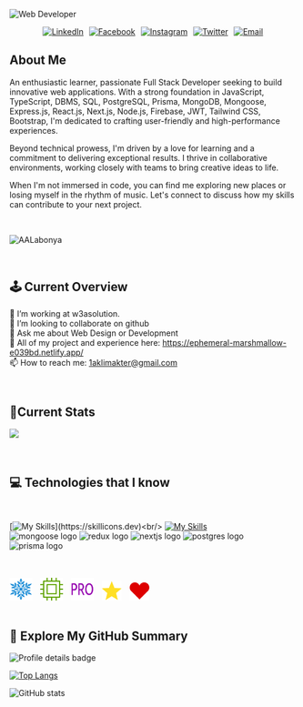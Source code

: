 

![Web Developer](https://i.ibb.co.com/bNW33Wp/github-Image.png)

<p align="center" style="display: flex; gap: 10px; justify-content: center; border-radius: 10px; overflow: hidden;">
  <a href="https://www.linkedin.com/in/aalabonya" target="_blank">
    <img height="40" src="https://img.shields.io/badge/LinkedIn-1e293b?style=for-the-badge&logo=linkedin&logoColor=0A66C2" alt="LinkedIn">
  </a>
  <a href="https://www.facebook.com/labonyamoni" target="_blank">
    <img height="40" src="https://img.shields.io/badge/Facebook-1e293b?style=for-the-badge&logo=facebook&logoColor=1877F2" alt="Facebook">
  </a>
  <a href="https://www.instagram.com/labonyamoni/" target="_blank">
    <img height="40" src="https://img.shields.io/badge/Instagram-1e293b?style=for-the-badge&logo=instagram&logoColor=E4405F" alt="Instagram">
  </a>
  <a href="https://twitter.com/AALabonya" target="_blank">
    <img height="40" src="https://img.shields.io/badge/Twitter-1e293b?style=for-the-badge&logo=twitter&logoColor=1DA1F2" alt="Twitter">
  </a>
  <a href="mailto:1aklimakter@gmail.com" target="_blank">
    <img height="40" src="https://img.shields.io/badge/Email-1e293b?style=for-the-badge&logo=gmail&logoColor=D14836" alt="Email">
  </a>
</p>

<!-- <h3 align="center">MERN stack developer</h3>

<!-- ![Web Developer](https://i.ibb.co/93V06pH/Dallas-Banner.jpg) --> 
<!-- https://i.ibb.co.com/8bSR7mP/fullstack.png -->
## About Me 

An enthusiastic learner, passionate Full Stack Developer seeking to build innovative web applications. With a strong foundation in JavaScript, TypeScript, DBMS, SQL, PostgreSQL, Prisma, MongoDB, Mongoose, Express.js, React.js, Next.js, Node.js, Firebase, JWT, Tailwind CSS, Bootstrap, I'm dedicated to crafting user-friendly and high-performance experiences.

Beyond technical prowess, I'm driven by a love for learning and a commitment to delivering exceptional results. I thrive in collaborative environments, working closely with teams to bring creative ideas to life.

When I'm not immersed in code, you can find me exploring new places or losing myself in the rhythm of music. Let's connect to discuss how my skills can contribute to your next project.

<br/>
<p align="left">
  <img src="https://komarev.com/ghpvc/?username=AALabonya&label=Profile%20views&color=FF5733&style=flat&theme=tokyonight" alt="AALabonya" />
</p>


<br/>

## 🕹️ Current Overview

 🔭 I’m working at w3asolution.<br/>
👯 I’m looking to collaborate on github <br/>
  💬 Ask me about Web Design or Development <br/>
 📄 All of my project and experience here: [https://ephemeral-marshmallow-e039bd.netlify.app/
](https://ephemeral-marshmallow-e039bd.netlify.app/
)<br/>
 📫 How to reach me: 1aklimakter@gmail.com 

<br/>

##  📝Current Stats

<p align="left">
  <img width="80%" src="https://github-readme-streak-stats.herokuapp.com?user=AALabonya&theme=tokyonight" />
</p>
<!-- <p align="left">
  <img width="80%" src="https://github-readme-streak-stats.herokuapp.com?user==AALabonya&theme=gruvbox-duo" />
</p> -->
<br/>


##  💻 Technologies that I know

<br/>

[![My Skills](https://skillicons.dev/icons?i=react,js,mongodb,express,tailwind,firebase,)](https://skillicons.dev)<br/>
[![My Skills](https://skillicons.dev/icons?i=bootstrap,materialui,html,css,vercel,figma)](https://skillicons.dev)<br/>
 <img src="https://web.programming-hero.com/home/_next/static/media/Mongoose.js.db4c7187.svg" width="48" height="48" alt="mongoose logo" />
<img src="https://skillicons.dev/icons?i=redux" width="48" height="48" alt="redux logo" />
<img src="https://skillicons.dev/icons?i=nextjs" width="48" height="48" alt="nextjs logo" /> <img src="https://skillicons.dev/icons?i=postgres" width="48" height="48" alt="postgres logo" />
<img src="https://skillicons.dev/icons?i=prisma" width="48" height="48" alt="prisma logo" />
<br/>

 
<br/>
<br/>
<a href='https://archiveprogram.github.com/'><img src='https://raw.githubusercontent.com/acervenky/animated-github-badges/master/assets/acbadge.gif' width='40' height='40'></a> <a href='https://docs.github.com/en/developers'><img src='https://raw.githubusercontent.com/acervenky/animated-github-badges/master/assets/devbadge.gif' width='40' height='40'></a> <a href='https://github.com/pricing'><img src='https://raw.githubusercontent.com/acervenky/animated-github-badges/master/assets/pro.gif' width='40' height='40'></a> <a href='https://stars.github.com/'><img src='https://raw.githubusercontent.com/acervenky/animated-github-badges/master/assets/starbadge.gif' width='35' height='35'></a> <a href='https://docs.github.com/en/github/supporting-the-open-source-community-with-github-sponsors'><img src='https://raw.githubusercontent.com/acervenky/animated-github-badges/master/assets/sponsorbadge.gif' width='35' height='35'></a> 
<br/>
<br/>



## 👀 Explore My GitHub Summary
<p align="left">
  <img src="https://github-profile-summary-cards.vercel.app/api/cards/profile-details?username=AALabonya&theme=tokyonight" alt="Profile details badge"/>
</p>

[![Top Langs](https://github-readme-stats.vercel.app/api/top-langs/?username=AALabonya&theme=tokyonight)](https://github.com/anuraghazra/github-readme-stats)

![GitHub stats](https://github-readme-stats.vercel.app/api?username=AALabonya&show_icons=true&count_private=true&theme=tokyonight)

<br />



 

  

